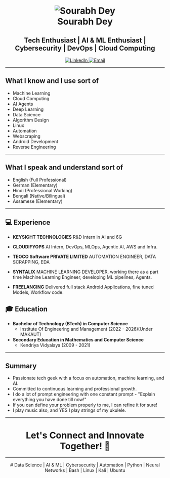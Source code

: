 <!-- Header Section -->
<h1 align="center">
  <img src="https://github.com/CodeRreaper69/Resources/blob/main/sharpen_IMG_20240319_122135_999.png" alt="Sourabh Dey">
  <br>
  Sourabh Dey
</h1>
<h2 align="center">Tech Enthusiast | AI & ML Enthusiast | Cybersecurity | DevOps | Cloud Computing</h2>

<p align="center">
  <a href="https://www.linkedin.com/in/sourabh-dey">
    <img src="https://img.shields.io/badge/LinkedIn-Connect-blue" alt="LinkedIn">
  </a>
  <a href="mailto:deysourabh8981@gmail.com">
    <img src="https://img.shields.io/badge/Email-Me-blue" alt="Email">
  </a>
</p>

---

<!-- skills section -->
## What I know and I use sort of
- Machine Learning
- Cloud Computing 
- AI Agents
- Deep Learning
- Data Science
- Algorithm Design
- Linux
- Automation
- Webscraping
- Android Development
- Reverse Engineering 

---

<!-- languages section -->
## What I speak and understand sort of
- English (Full Professional)
- German (Elementary)
- Hindi (Professional Working)
- Bengali (Native/Bilingual)
- Assamese (Elementary)
---

<!-- Experience Section -->
## 💻 Experience
- **KEYSIGHT TECHNOLOGIES**
 R&D Intern in AI and 6G

- **CLOUDIFYOPS**
 AI Intern, DevOps, MLOps, Agentic AI, AWS and Infra.

- **TEOCO Software PRIVATE LIMITED**
  AUTOMATION ENGINEER, DATA SCRAPPING, EDA

- **SYNTALIX**
  MACHINE LEARNING DEVELOPER, working there as a part time Machine Learning Engineer, developing ML pipelines, Agents.

- **FREELANCING**
 Delivered full stack Android Applications, fine tuned Models, Workflow code.

<!-- Education Section -->
## 🎓 Education
- **Bachelor of Technology (BTech) in Computer Science**
  - Institute Of Engineering and Management (2022 - 2026)(Under MAKAUT)
- **Secondary Education in Mathematics and Computer Science**
  - Kendriya Vidyalaya (2009 - 2021)

---

<!-- Summary Section -->
## Summary
- Passionate tech geek with a focus on automation, machine learning, and AI.
- Committed to continuous learning and professional growth.
- I do a lot of prompt engineering with one constant prompt - "Explain everything you have done till now!"
- If you can define your problem properly to me, I can refine it for sure! 
- I play music also, and YES I play strings of my ukulele.
---

<!-- Let's Connect Section -->
<h1 align="center">Let's Connect and Innovate Together! 🚀</h1>

---

<!-- Tags Section -->
<p align="center"># Data Science | AI & ML | Cybersecurity | Automation | Python | Neural Networks | Bash | Linux | Kali | Ubuntu</p>

